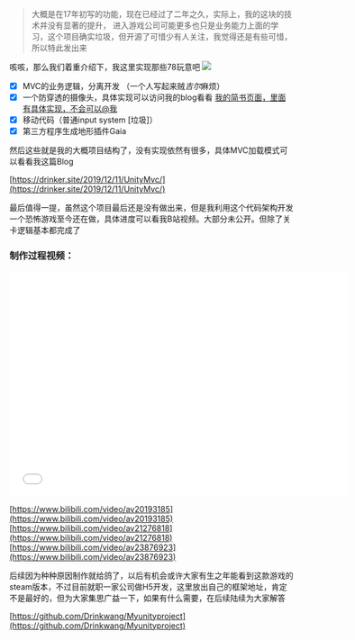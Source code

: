 > 大概是在17年初写的功能，现在已经过了二年之久，实际上，我的这块的技术并没有显著的提升， 进入游戏公司可能更多也只是业务能力上面的学习，这个项目确实垃圾，但开源了可惜少有人关注，我觉得还是有些可惜，所以特此发出来



咳咳，那么我们着重介绍下，我这里实现那些78玩意吧
![](https://upload-images.jianshu.io/upload_images/13871785-e0a4b613fefa70ac?imageMogr2/auto-orient/strip%7CimageView2/2/w/1240)
*   [x] MVC的业务逻辑，分离开发 （一个人写起来贼*吉尔*麻烦） 
*   [x]  一个防穿透的摄像头，具体实现可以访问我的blog看看 [我的简书页面，里面有具体实现，不会可以@我](https://www.jianshu.com/p/990d363848ea%20)
*   [x]  移动代码（普通input system [垃圾]）
*   [x]  第三方程序生成地形插件Gaia

然后这些就是我的大概项目结构了，没有实现依然有很多，具体MVC加载模式可以看看我这篇Blog

[https://drinker.site/2019/12/11/UnityMvc/](https://drinker.site/2019/12/11/UnityMvc/)

最后值得一提，虽然这个项目最后还是没有做出来，但是我利用这个代码架构开发一个恐怖游戏至今还在做，具体进度可以看我B站视频。大部分未公开。但除了关卡逻辑基本都完成了

### 制作过程视频：

<iframe  height="400" width="600"  src="//player.bilibili.com/player.html?aid=20193185&cid=32969779&page=1" scrolling="no" border="0" frameborder="no" framespacing="0" allowfullscreen="false"> </iframe>

[https://www.bilibili.com/video/av20193185](https://www.bilibili.com/video/av20193185)  [https://www.bilibili.com/video/av21276818](https://www.bilibili.com/video/av21276818)  [https://www.bilibili.com/video/av23876923](https://www.bilibili.com/video/av23876923)

后续因为种种原因制作就给鸽了，以后有机会或许大家有生之年能看到这款游戏的steam版本，不过目前就职一家公司做H5开发，这里放出自己的框架地址，肯定不是最好的，但为大家集思广益一下，如果有什么需要，在后续陆续为大家解答

[https://github.com/Drinkwang/Myunityproject](https://github.com/Drinkwang/Myunityproject)
